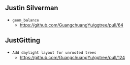 Justin Silverman
----------------
+ `geom_balance`
	- <https://github.com/GuangchuangYu/ggtree/pull/64>

JustGitting
----------------
+ `Add daylight layout for unrooted trees`
  - <https://github.com/GuangchuangYu/ggtree/pull/124>